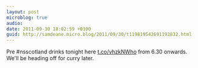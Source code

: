 ```yaml
---
layout: post
microblog: true
audio: 
date: 2011-09-30 18:02:59 +0100
guid: http://samdeane.micro.blog/2011/09/30/t119819542691192832.html
---
```

Pre #nsscotland drinks tonight here [t.co/vhzkNWho](http://t.co/vhzkNWho) from 6.30 onwards. We'll be heading off for curry later.

